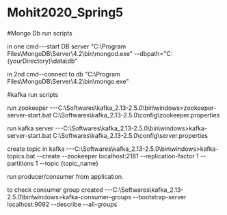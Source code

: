 # Mohit2020_Spring5

###
#Mongo Db run scripts

in one cmd---start DB server
"C:\Program Files\MongoDB\Server\4.2\bin\mongod.exe" --dbpath="C:\{yourDirectory}\data\db"

in 2nd cmd--connect to db
"C:\Program Files\MongoDB\Server\4.2\bin\mongo.exe"



#kafka run scripts

run zookeeper 
---C:\Softwares\kafka_2.13-2.5.0\bin\windows>zookeeper-server-start.bat C:\Softwares\kafka_2.13-2.5.0\config\zookeeper.properties

run kafka server
---C:\Softwares\kafka_2.13-2.5.0\bin\windows>kafka-server-start.bat C:\Softwares\kafka_2.13-2.5.0\config\server.properties

create topic in kafka
---C:\Softwares\kafka_2.13-2.5.0\bin\windows>kafka-topics.bat --create --zookeeper localhost:2181 --replication-factor 1 --partitions 1 --topic {topic_name}

run producer/consumer from application.

to check consumer group created
---C:\Softwares\kafka_2.13-2.5.0\bin\windows>kafka-consumer-groups --bootstrap-server localhost:9092 --describe --all-groups
